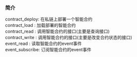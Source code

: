 
### 简介
contract_deploy: 在私链上部署一个智能合约    
contract_load  : 加载部署的智能合约    
contract_read  : 调用智能合约的接口(主要是查询接口)    
contract_write : 调用智能合约的接口(主要是改变合约状态的接口)  
event_read     : 读取智能合约的event事件  
event_subscribe: 订阅智能合约的event事件  
